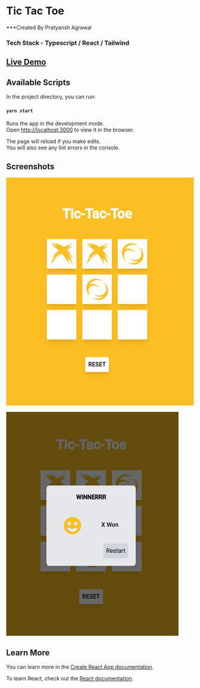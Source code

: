 # Tic Tac Toe

***Created By Pratyansh Agrawal

### Tech Stack - Typescript / React / Tailwind

## [Live Demo](https://pratyansh-agrawal.github.io/tictactoe-ts/)

## Available Scripts

In the project directory, you can run:

#### `yarn start`

Runs the app in the development mode.\
Open [http://localhost:3000](http://localhost:3000) to view it in the browser.

The page will reload if you make edits.\
You will also see any lint errors in the console.

## Screenshots
![alt text](https://github.com/pratyansh-agrawal/tictactoe-ts/blob/main/images/tictactoe1.png?raw=true)

![alt text](https://github.com/pratyansh-agrawal/tictactoe-ts/blob/main/images/tictactoe2.png?raw=true)

## Learn More

You can learn more in the [Create React App documentation](https://facebook.github.io/create-react-app/docs/getting-started).

To learn React, check out the [React documentation](https://reactjs.org/).
